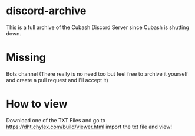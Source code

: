 # discord-archive
This is a full archive of the Cubash Discord Server since Cubash is shutting down.
# Missing
Bots channel (There really is no need too but feel free to archive it yourself and create a pull request and i'll accept it)
# How to view
Download one of the TXT Files and go to https://dht.chylex.com/build/viewer.html import the txt file and view!
